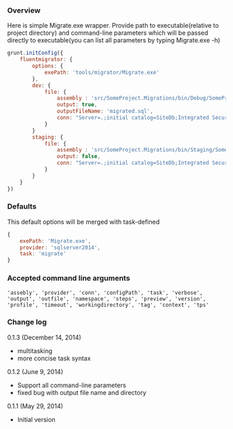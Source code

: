 ### Overview
Here is simple Migrate.exe wrapper. Provide path to executable(relative to project directory) and command-line parameters which will be passed directly to executable(you can list all parameters by typing Migrate.exe -h)

```js
grunt.initConfig({
    fluentmigrator: {
        options: {
            exePath: 'tools/migrator/Migrate.exe'
        },
        dev: {
            file: {
                assembly : 'src/SomeProject.Migrations/bin/Debug/SomeProject.Migrations.dll',
                output: true,
                outputFileName: 'migrated.sql',
                conn: "Server=.;initial catalog=SiteDb;Integrated Security=true;"
            }
        }
        staging: {
            file: {
                assembly : 'src/SomeProject.Migrations/bin/Staging/SomeProject.Migrations.dll',
                output: false,
                conn: "Server=.;initial catalog=SiteDb;Integrated Security=true;"
            }
        }
    }
})
```

### Defaults
This default options will be merged with task-defined

```js
{
    exePath: 'Migrate.exe',
    provider: 'sqlserver2014',
    task: 'migrate'
}
```

### Accepted command line arguments
```
'assebly', 'provider', 'conn', 'configPath', 'task', 'verbose', 'output', 'outfile', 'namespace', 'steps', 'preview', 'version', 'profile', 'timeout', 'workingdirectory', 'tag', 'context', 'tps'
```

### Change log

0.1.3 (December 14, 2014)
* multitasking
* more concise task syntax

0.1.2 (June 9, 2014)
* Support all command-line parameters
* fixed bug with output file name and directory

0.1.1 (May 29, 2014)
* Initial version


